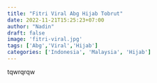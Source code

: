 ```yaml
---
title: "Fitri Viral Abg Hijab Tobrut"
date: 2022-11-21T15:25:23+07:00
author: "Nadin"
draft: false
image: 'fitri-viral.jpg'
tags: ['Abg','Viral','Hijab']
categories: ['Indonesia', 'Malaysia', 'Hijab']
---
```


tqwrqrqw
